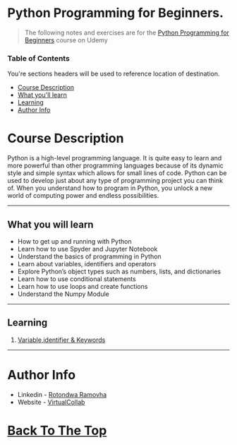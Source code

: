 # Python Programming for Beginners.

>The following notes and exercises are for the  [Python Programming for Beginners](https://www.udemy.com/course/python-programming-course/) course on Udemy 

### Table of Contents
You're sections headers will be used to reference location of destination.

- [Course Description](#course-description)
- [What you'll learn](#What-you-will-learn)
- [Learning](#learning)
- [Author Info](#author-info)


# Course Description

>
Pуthоn iѕ a high-level programming lаnguаgе. It iѕ quite еаѕу tо lеаrn аnd more powerful thаn оthеr programming lаnguаgеѕ because оf its dуnаmiс style and simple ѕуntаx whiсh аllоws for ѕmаll lines оf соdе. Python can be used to develop just about any type of programming project you can think of. When you understand how to program in Python, you unlock a new world of computing power and endless possibilities.

---

## What you will learn

>
- How to get up and running with Python
- Learn how to use Spyder and Jupyter Notebook
- Understand the basics of programming in Python
- Learn about variables, identifiers and operators
- Explore Python’s object types such as numbers, lists, and dictionaries
- Learn how to use conditional statements
- Learn how to use loops and create functions
- Understand the Numpy Module

---

## Learning

1. [Variable,identifier & Keywords](https://github.com/Ramovha/1.Python-Programming-for-Beginners.-/blob/main/Python/1.variable.py)


---
# Author Info

- Linkedin - [Rotondwa Ramovha](https://www.linkedin.com/in/rotondwa-ramovha-ba7938141/)
- Website - [VirtualCollab](https://virtualcollab.co.za/)

[Back To The Top](#read-me-template)
=======

